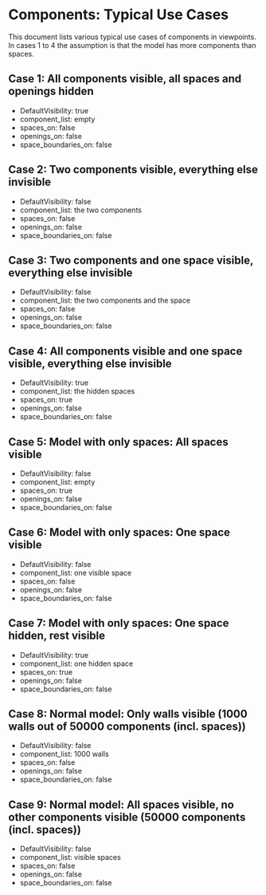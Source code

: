 # Components: Typical Use Cases
This document lists various typical use cases of components in viewpoints. In cases 1 to 4 the assumption is that the model has more components than spaces.
## Case 1: All components visible, all spaces and openings hidden
* DefaultVisibility: true
* component_list: empty
* spaces_on: false
* openings_on: false
* space_boundaries_on: false

## Case 2: Two components visible, everything else invisible
* DefaultVisibility: false
* component_list: the two components
* spaces_on: false
* openings_on: false
* space_boundaries_on: false

## Case 3: Two components and one space visible, everything else invisible
* DefaultVisibility: false
* component_list: the two components and the space
* spaces_on: false
* openings_on: false
* space_boundaries_on: false

## Case 4: All components visible and one space visible, everything else invisible
* DefaultVisibility: true
* component_list: the hidden spaces
* spaces_on: true
* openings_on: false
* space_boundaries_on: false

## Case 5: Model with only spaces: All spaces visible
* DefaultVisibility: false
* component_list: empty
* spaces_on: true
* openings_on: false
* space_boundaries_on: false

## Case 6: Model with only spaces: One space visible
* DefaultVisibility: false
* component_list: one visible space
* spaces_on: false
* openings_on: false
* space_boundaries_on: false

## Case 7: Model with only spaces: One space hidden, rest visible
* DefaultVisibility: true
* component_list: one hidden space
* spaces_on: true
* openings_on: false
* space_boundaries_on: false

## Case 8: Normal model: Only walls visible (1000 walls out of 50000 components (incl. spaces))
* DefaultVisibility: false
* component_list: 1000 walls
* spaces_on: false
* openings_on: false
* space_boundaries_on: false

## Case 9: Normal model: All spaces visible, no other components visible (50000 components (incl. spaces)) 
* DefaultVisibility: false
* component_list: visible spaces
* spaces_on: false
* openings_on: false
* space_boundaries_on: false